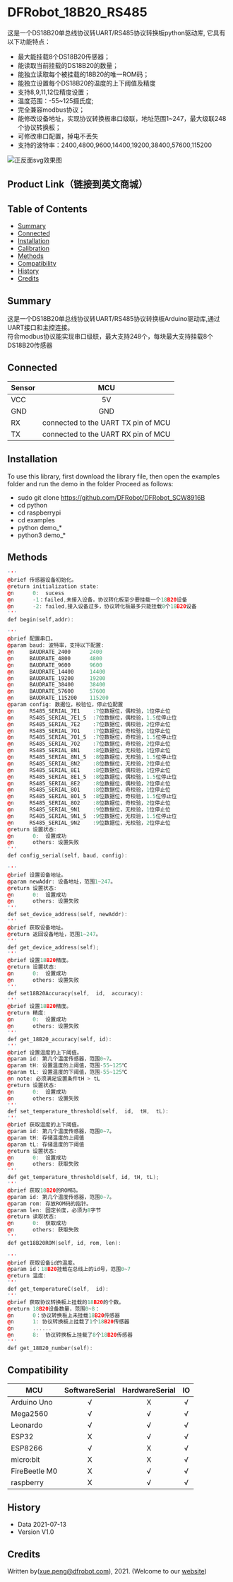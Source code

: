 # DFRobot_18B20_RS485
这是一个DS18B20单总线协议转UART/RS485协议转换板python驱动库, 它具有以下功能特点：<br>
* 最大能挂载8个DS18B20传感器；
* 能读取当前挂载的DS18B20的数量；
* 能独立读取每个被挂载的18B20的唯一ROM码；
* 能独立设置每个DS18B20的温度的上下阈值及精度
* 支持8,9,11,12位精度设置；
* 温度范围：-55~125摄氏度;
* 完全兼容modbus协议；
* 能修改设备地址，实现协议转换板串口级联，地址范围1~247，最大级联248个协议转换板；
* 可修改串口配置，掉电不丢失
* 支持的波特率：2400,4800,9600,14400,19200,38400,57600,115200

![正反面svg效果图](https://github.com/Arya11111/DFRobot_MCP23017/blob/master/resources/images/SEN0245svg1.png)


## Product Link（链接到英文商城）
    
   
## Table of Contents

* [Summary](#summary)
* [Connected](#connected)
* [Installation](#installation)
* [Calibration](#calibration)
* [Methods](#methods)
* [Compatibility](#compatibility)
* [History](#history)
* [Credits](#credits)

## Summary
这是一个DS18B20单总线协议转UART/RS485协议转换板Arduino驱动库,通过UART接口和主控连接。<br>
符合modbus协议能实现串口级联，最大支持248个，每块最大支持挂载8个DS18B20传感器<br>
## Connected
 Sensor      |               MCU                 |
------------ | :-------------------------------: |
VCC          |                5V                 |
GND          |                GND                |
RX           |connected to the UART TX pin of MCU|
TX           |connected to the UART RX pin of MCU|

## Installation
To use this library, first download the library file, then open the examples folder and run the demo in the folder Proceed as follows:
* sudo git clone https://github.com/DFRobot/DFRobot_SCW8916B
* cd python
* cd raspberrypi
* cd examples
* python demo_*
* python3 demo_*


## Methods

```C++
'''
@brief 传感器设备初始化。
@return initialization state:
@n      0:  sucess
@n      -1：failed,未接入设备，协议转化板至少要挂载一个18B20设备
@n      -2: failed,接入设备过多，协议转化板最多只能挂载8个18B20设备
'''
def begin(self,addr):

'''
@brief 配置串口。
@param baud: 波特率，支持以下配置:
@n     BAUDRATE_2400      2400
@n     BAUDRATE_4800      4800
@n     BAUDRATE_9600      9600
@n     BAUDRATE_14400     14400
@n     BAUDRATE_19200     19200
@n     BAUDRATE_38400     38400
@n     BAUDRATE_57600     57600
@n     BAUDRATE_115200    115200
@param config: 数据位，校验位，停止位配置
@n     RS485_SERIAL_7E1    :7位数据位，偶校验，1位停止位
@n     RS485_SERIAL_7E1_5  :7位数据位，偶校验，1.5位停止位
@n     RS485_SERIAL_7E2    :7位数据位，偶校验，2位停止位
@n     RS485_SERIAL_7O1    :7位数据位，奇校验，1位停止位
@n     RS485_SERIAL_7O1_5  :7位数据位，奇校验，1.5位停止位
@n     RS485_SERIAL_7O2    :7位数据位，奇校验，2位停止位
@n     RS485_SERIAL_8N1    :8位数据位，无校验，1位停止位
@n     RS485_SERIAL_8N1_5  :8位数据位，无校验，1.5位停止位
@n     RS485_SERIAL_8N2    :8位数据位，无校验，2位停止位
@n     RS485_SERIAL_8E1    :8位数据位，偶校验，1位停止位
@n     RS485_SERIAL_8E1_5  :8位数据位，偶校验，1.5位停止位
@n     RS485_SERIAL_8E2    :8位数据位，偶校验，2位停止位
@n     RS485_SERIAL_8O1    :8位数据位，奇校验，1位停止位
@n     RS485_SERIAL_8O1_5  :8位数据位，奇校验，1.5位停止位
@n     RS485_SERIAL_8O2    :8位数据位，奇校验，2位停止位
@n     RS485_SERIAL_9N1    :9位数据位，无校验，1位停止位
@n     RS485_SERIAL_9N1_5  :9位数据位，无校验，1.5位停止位
@n     RS485_SERIAL_9N2    :9位数据位，无校验，2位停止位
@return 设置状态:
@n      0:  设置成功
@n      others: 设置失败
'''
def config_serial(self, baud, config):

'''
@brief 设置设备地址。
@param newAddr: 设备地址，范围1~247。
@return 设置状态:
@n      0:  设置成功
@n      others: 设置失败
'''
def set_device_address(self, newAddr):
'''
@brief 获取设备地址。
@return 返回设备地址，范围1~247。
'''
def get_device_address(self);
'''
@brief 设置18B20精度。
@return 设置状态:
@n      0:  设置成功
@n      others: 设置失败
'''
def set18B20Accuracy(self,  id,  accuracy):
'''
@brief 设置18B20精度。
@return 精度:
@n      0:  设置成功
@n      others: 设置失败
'''
def get_18B20_accuracy(self, id):
'''
@brief 设置温度的上下阈值。
@param id: 第几个温度传感器，范围0~7。
@param tH: 设置温度的上阈值，范围-55~125℃
@param tL: 设置温度的下阈值，范围-55~125℃
@n note: 必须满足设置条件tH > tL
@return 设置状态:
@n      0:  设置成功
@n      others: 设置失败
'''
def set_temperature_threshold(self,  id,  tH,  tL):
'''
@brief 获取温度的上下阈值。
@param id: 第几个温度传感器，范围0~7。
@param tH: 存储温度的上阈值
@param tL: 存储温度的下阈值
@return 设置状态:
@n      0:  设置成功
@n      others: 获取失败
'''
def get_temperature_threshold(self, id, tH, tL);
'''
@brief 获取18B20的ROM码。
@param id: 第几个温度传感器，范围0~7。
@param rom: 存放ROM码的指针。
@param len: 固定长度，必须为8字节
@return 读取状态:
@n      0:  获取成功
@n      others: 获取失败
'''
def get18B20ROM(self, id, rom, len):
  
'''
@brief 获取设备id的温度。
@param id：18B20挂载在总线上的id号，范围0~7
@return 温度:
'''
def get_temperatureC(self,  id):
'''
@brief 获取协议转换板上挂载的18B20的个数。
@return 18B20设备数量，范围0~8：
@n      0：协议转换板上未挂载18B20传感器
@n      1: 协议转换板上挂载了1个18B20传感器
@n      ......
@n      8:  协议转换板上挂载了8个18B20传感器
'''
def get_18B20_number(self):

```

## Compatibility

MCU                | SoftwareSerial | HardwareSerial |  IO   |
------------------ | :----------: | :----------: | :---------: |
Arduino Uno        |      √       |      X       |      √       |
Mega2560           |      √       |      √       |      √       |
Leonardo           |      √       |      √       |      √       |
ESP32              |      X       |      √       |      √       |
ESP8266            |      √       |      X       |      √       |
micro:bit          |      X       |      X       |      √       |
FireBeetle M0      |      X       |      √       |      √       |
raspberry          |      X       |      √       |      √       |

## History

- Data 2021-07-13
- Version V1.0

## Credits

Written by(xue.peng@dfrobot.com), 2021. (Welcome to our [website](https://www.dfrobot.com/))





